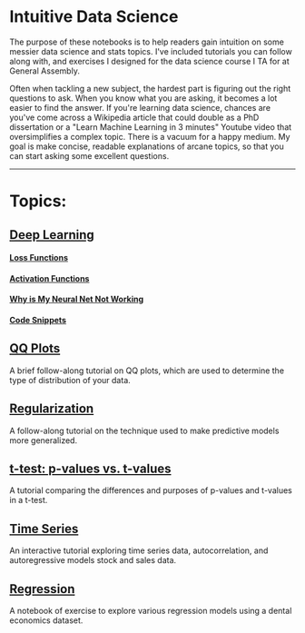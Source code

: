 # Intuitive Data Science

The purpose of these notebooks is to help readers gain intuition on some messier data science and stats topics. I've included tutorials you can follow along with, and exercises I designed for the data science course I TA for at General Assembly. 

Often when tackling a new subject, the hardest part is figuring out the right questions to ask. When you know what you are asking, it becomes a lot easier to find the answer. If you're learning data science, chances are you've come across a Wikipedia article that could double as a PhD dissertation or a "Learn Machine Learning in 3 minutes" Youtube video that oversimplifies a complex topic. There is a vacuum for a happy medium. My goal is make concise, readable explanations of arcane topics, so that you can start asking some excellent questions.

---------------------------------------------------------------
# Topics: 

## [Deep Learning](deep_learning/deep.ipynb)

#### [Loss Functions]()

#### [Activation Functions]()

#### [Why is My Neural Net Not Working]()

#### [Code Snippets]()

## [QQ  Plots](tutorials/QQ_plot.ipynb) 

A brief follow-along tutorial on QQ plots, which are used to determine the type of distribution of your data. 

## [Regularization ](tutorials/Regularization.ipynb)

A follow-along tutorial on the technique used to make predictive models more generalized. 


## [t-test: p-values vs. t-values](tutorials/pVal_versus_tVal.ipynb)

A tutorial comparing the differences and purposes of p-values and t-values in a t-test.

## [Time Series](tutorials/time_series_autocorrelation.ipynb)

An interactive tutorial exploring time series data, autocorrelation, and autoregressive models stock and sales data. 

## [Regression](problem_sets/regression_problems.ipynb)

A notebook of exercise to explore various regression models using a dental economics dataset. 